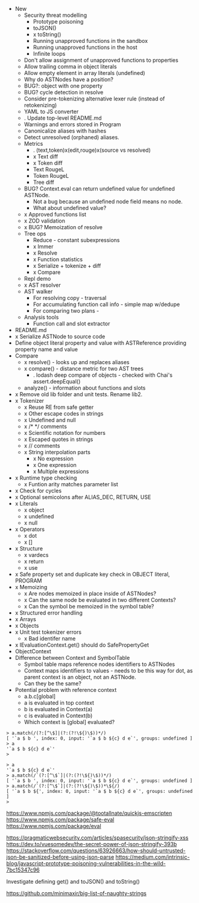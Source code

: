 * New
  * Security threat modelling
    * Prototype poisoning
    * toJSON()
    * x toString()
    * Running unapproved functions in the sandbox
    * Running unapproved functions in the host
    * Infinite loops
  * Don't allow assignment of unapproved functions to properties
  * Allow trailing comma in object literals
  * Allow empty element in array literals (undefined)
  * Why do ASTNodes have a position?
  * BUG?: object with one property
  * BUG? cycle detection in resolve
  * Consider pre-tokenizing alternative lexer rule (instead of retokenizing)
  * YAML to JS converter
  * . Update top-level README.md
  * Warnings and errors stored in Program
  * Canonicalize aliases with hashes
  * Detect unresolved (orphaned) aliases.
  * Metrics
    * . (text,token)x(edit,rouge)x(source vs resolved)
    * x Text diff
    * x Token diff
    * Text RougeL
    * Token RougeL
    * Tree diff
  * BUG? Context.eval can return undefined value for undefined ASTNode.
    * Not a bug because an undefined node field means no node.
    * What about undefined value?
  * x Approved functions list
  * x ZOD validation
  * x BUG? Memoization of resolve
  * Tree ops
    * Reduce - constant subexpressions
    * x Immer
    * x Resolve
    * x Function statistics
    * x Serialize + tokenize + diff
    * x Compare
  * Repl demo
  * x AST resolver
  * AST walker
    * For resolving copy - traversal
    * For accumulating function call info - simple map w/dedupe
    * For comparing two plans - 
  * Analysis tools
    * Function call and slot extractor
* README.md
* x Serialize ASTNode to source code
* Define object literal property and value with ASTReference providing property name and value
* Compare
  * x resolve() - looks up and replaces aliases
  * x compare() - distance metric for two AST trees
    * . lodash deep compare of objects - checked with Chai's assert.deepEqual()
  * analyze() - information about functions and slots
* x Remove old lib folder and unit tests. Rename lib2.
* x Tokenizer
  * x Reuse RE from safe getter
  * x Other escape codes in strings
  * x Undefined and null
  * x /* */ comments
  * x Scientific notation for numbers
  * x Escaped quotes in strings
  * x // comments
  * x String interpolation parts
    * x No expression
    * x One expression
    * x Multiple expressions
* x Runtime type checking
  * x Funtion arity matches parameter list
* x Check for cycles
* x Optional semicolons after ALIAS_DEC, RETURN, USE
* x Literals
  * x object
  * x undefined
  * x null
* x Operators
  * x dot
  * x []
* x Structure
  * x vardecs
  * x return
  * x use
* x Safe property set and duplicate key check in OBJECT literal, PROGRAM
* x Memoizing
  * x Are nodes memoized in place inside of ASTNodes?
  * x Can the same node be evaluated in two different Contexts?
  * x Can the symbol be memoized in the symbol table?
* x Structured error handling
* x Arrays
* x Objects
* x Unit test tokenizer errors
  * x Bad identifer name
* x IEvaluationContext.get() should do SafePropertyGet
* ObjectContext
* Difference between Context and SymbolTable
  * Symbol table maps reference nodes identifiers to ASTNodes
  * Context maps identifiers to values - needs to be this way for dot, as parent context is an object, not an ASTNode.
  * Can they be the same?
* Potential problem with reference context
  * a.b.c\[global]
  * a is evaluated in top context
  * b is evaluated in Context(a)
  * c is evaluated in Context(b)
  * Which context is \[global] evaluated?


~~~
> a.match(/(?:[^\$]|(?:(?!\${)\$))*/)
[ '`a $ b ', index: 0, input: '`a $ b ${c} d e`', groups: undefined ]
> a
'`a $ b ${c} d e`'
>

> a
'`a $ b ${c} d e`'
> a.match(/`(?:[^\$`]|(?:(?!\${)\$))*/)
[ '`a $ b ', index: 0, input: '`a $ b ${c} d e`', groups: undefined ]
> a.match(/`(?:[^\$`]|(?:(?!\${)\$))*\${/)
[ '`a $ b ${', index: 0, input: '`a $ b ${c} d e`', groups: undefined ]
>
~~~

https://www.npmjs.com/package/@tootallnate/quickjs-emscripten
https://www.npmjs.com/package/safe-eval
https://www.npmjs.com/package/eval

https://pragmaticwebsecurity.com/articles/spasecurity/json-stringify-xss
https://dev.to/vuesomedev/the-secret-power-of-json-stringify-393b
https://stackoverflow.com/questions/63926663/how-should-untrusted-json-be-sanitized-before-using-json-parse
https://medium.com/intrinsic-blog/javascript-prototype-poisoning-vulnerabilities-in-the-wild-7bc15347c96

Investigate defining get() and toJSON() and toString()

https://github.com/minimaxir/big-list-of-naughty-strings
